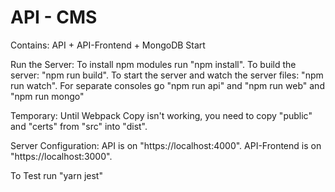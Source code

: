# API - CMS

Contains:
API + API-Frontend + MongoDB Start

Run the Server:
To install npm modules run "npm install".
To build the server: "npm run build".
To start the server and watch the server files: "npm run watch".
For separate consoles go "npm run api" and "npm run web" and "npm run mongo"

Temporary:
Until Webpack Copy isn't working, you need to copy "public" and "certs" from "src" into "dist".

Server Configuration:
API is on "https://localhost:4000".
API-Frontend is on "https://localhost:3000".

To Test run "yarn jest"
